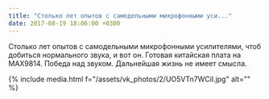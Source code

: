 ```yaml
---
title: "Столько лет опытов с самодельными микрофонными уси..."
date: 2017-08-19 18:06:00 +0300
---
```


Столько лет опытов с самодельными микрофонными усилителями, чтоб добиться нормального звука, и вот он. Готовая китайская плата на MAX9814. Победа над звуком. Дальнейшая жизнь не имеет смысла.

{% include media.html f="/assets/vk_photos/2/UO5VTn7WCiI.jpg" alt="" %}
